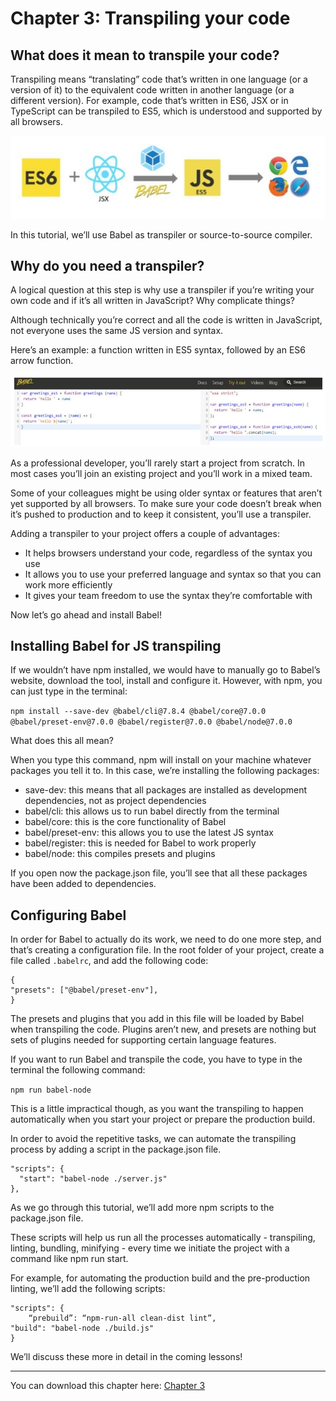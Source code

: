 # Chapter 3: Transpiling your code

## What does it mean to transpile your code?

Transpiling means “translating” code that’s written in one language (or a version of it) to the equivalent code written in another language (or a different version).
For example, code that’s written in ES6, JSX or in TypeScript can be transpiled to ES5, which is understood and supported by all browsers.

![transpiling](https://github.com/andreeamaco/js-boilerplate-tutorial/blob/main/chapter3-transpiling/Transpiling%20your%20code.jpg)

In this tutorial, we’ll use Babel as transpiler or source-to-source compiler.

## Why do you need a transpiler?

A logical question at this step is why use a transpiler if you’re writing your own code and if it’s all written in JavaScript? Why complicate things?

Although technically you’re correct and all the code is written in JavaScript, not everyone uses the same JS version and syntax. 

Here’s an example: a function written in ES5 syntax, followed by an ES6 arrow function.

![example-transpiling](https://github.com/andreeamaco/js-boilerplate-tutorial/blob/main/chapter3-transpiling/Transpiling%20your%20code%20(1).jpg)

As a professional developer, you’ll rarely start a project from scratch. In most cases you’ll join an existing project and you’ll work in a mixed team. 

Some of your colleagues might be using older syntax or features that aren’t yet supported by all browsers. To make sure your code doesn’t break when it’s pushed to production and to keep it consistent, you’ll use a transpiler.

Adding a transpiler to your project offers a couple of advantages:

- It helps browsers understand your code, regardless of the syntax you use
- It allows you to use your preferred language and syntax so that you can work more efficiently
- It gives your team freedom to use the syntax they’re comfortable with

Now let’s go ahead and install Babel!

## Installing Babel for JS transpiling 

If we wouldn’t have npm installed, we would have to manually go to Babel’s website, download the tool, install and configure it. However, with npm, you can just type in the terminal:

```npm install --save-dev @babel/cli@7.8.4 @babel/core@7.0.0 @babel/preset-env@7.0.0 @babel/register@7.0.0 @babel/node@7.0.0```

What does this all mean?

When you type this command, npm will install on your machine whatever packages you tell it to. In this case, we’re installing the following packages:

- save-dev: this means that all packages are installed as development dependencies, not as project dependencies
- babel/cli: this allows us to run babel directly from the terminal
- babel/core: this is the core functionality of Babel
- babel/preset-env: this allows you to use the latest JS syntax
- babel/register: this is needed for Babel to work properly
- babel/node: this compiles presets and plugins

If you open now the package.json file, you’ll see that all these packages have been added to dependencies.

## Configuring Babel

In order for Babel to actually do its work, we need to do one more step, and that’s creating a configuration file.
In the root folder of your project, create a file called `.babelrc`, and add the following code:

```
{
"presets": ["@babel/preset-env"],
}
```

The presets and plugins that you add in this file will be loaded by Babel when transpiling the code. Plugins aren’t new, and presets are nothing but sets of plugins 
needed for supporting certain language features.

If you want to run Babel and transpile the code, you have to type in the terminal the following command: 

```npm run babel-node```

This is a little impractical though, as you want the transpiling to happen automatically when you start your project or prepare the production build. 

In order to avoid the repetitive tasks, we can automate the transpiling process by adding a script in the package.json file. 

```
"scripts": {
  "start": "babel-node ./server.js"
},
```

As we go through this tutorial, we’ll add more npm scripts to the package.json file. 

These scripts will help us run all the processes automatically - transpiling, linting, bundling, minifying - every time we initiate the project with a command like npm run start.

For example, for automating the production build and the pre-production linting, we’ll add the following scripts: 

```
"scripts": {
	“prebuild”: “npm-run-all clean-dist lint”,
"build": "babel-node ./build.js"
}
```

We’ll discuss these more in detail in the coming lessons!

___

You can download this chapter here: [Chapter 3](https://github.com/andreeamaco/js-boilerplate/blob/master/client/src/app/Chapter%203%20Transpiling%20your%20code.pdf)

